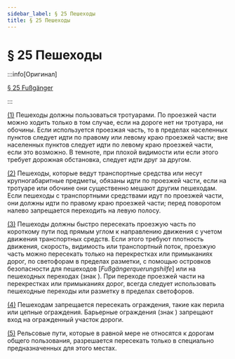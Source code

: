 ```yaml
---
sidebar_label: § 25 Пешеходы
title: § 25 Пешеходы
---
```


<VerifiedTranslationIcon />

# § 25 Пешеходы

:::info[Оригинал]

[§ 25 Fußgänger](https://www.gesetze-im-internet.de/stvo_2013/__25.html)

:::


<span id="1">[(1)](#1)</span> Пешеходы должны пользоваться тротуарами. По проезжей части можно ходить только в том
случае, если на дороге нет ни тротуара, ни обочины. Если используется проезжая часть, то в
пределах населенных пунктов следует идти по правому или левому краю проезжей части; вне
населенных пунктов следует идти по левому краю проезжей части, если это возможно. В
темноте, при плохой видимости или если этого требует дорожная обстановка, следует идти друг за
другом.


<span id="2">[(2)](#2)</span> Пешеходы, которые ведут транспортные средства или несут крупногабаритные предметы, обязаны идти по
проезжей части, если на тротуаре или обочине они существенно мешают другим пешеходам. Если пешеходы с транспортными средствами 
идут по проезжей части, они должны идти по правому краю проезжей части; перед поворотом налево запрещается переходить на левую полосу.


<span id="3">[(3)](#3)</span> Пешеходы должны быстро пересекать проезжую часть по короткому пути под прямым углом к
направлению движения с учетом движения транспортных средств. Если этого требуют плотность
движения, скорость, видимость или транспортный поток, проезжую часть можно пересекать только на
перекрестках или примыканиях дорог, по светофорам в пределах разметки, с помощью островков безопасности для пешеходов [*Fußgängerquerungshilfe*] или на
пешеходных переходах (знак <TrafficSign sign="293" />). При переходе проезжей части на перекрестках или
примыканиях дорог, всегда следует использовать пешеходные переходы или разметку в пределах светофоров.


<span id="4">[(4)](#4)</span> Пешеходам запрещается пересекать ограждения, такие как перила или цепные ограждения.
Барьерные ограждения (знак <TrafficSign sign="600" />) запрещают вход на огражденный участок дороги.


<span id="5">[(5)](#5)</span> Рельсовые пути, которые в равной мере не относятся к дорогам общего пользования,
разрешается пересекать только в специально предназначенных для этого местах.
